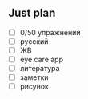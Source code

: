 ## Just plan
- [ ] 0/50 упражнений
- [ ] русский
- [ ] ЖВ
- [ ] eye care app
- [ ] литература
- [ ] заметки
- [ ] рисунок
